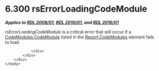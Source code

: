 <html dir="LTR" xmlns:mshelp="http://msdn.microsoft.com/mshelp" xmlns:ddue="http://ddue.schemas.microsoft.com/authoring/2003/5" xmlns:xlink="http://www.w3.org/1999/xlink" xmlns:tool="http://www.microsoft.com/tooltip">
    <head>
        <meta http-equiv="Content-Type" content="text/html; CHARSET=utf-8"></meta>
        <meta name="save" content="history"></meta>
        <title>6.300 rsErrorLoadingCodeModule</title>
        <xml>
            <mshelp:toctitle title="6.300 rsErrorLoadingCodeModule"></mshelp:toctitle>
            <mshelp:rltitle title="[MS-RDL]: rsErrorLoadingCodeModule"></mshelp:rltitle>
            <mshelp:keyword index="A" term="970b610d-ac6f-44f8-9db1-cee2b399f1ec"></mshelp:keyword>
            <mshelp:attr name="DCSext.ContentType" value="open specification"></mshelp:attr>
            <mshelp:attr name="AssetID" value="970b610d-ac6f-44f8-9db1-cee2b399f1ec"></mshelp:attr>
            <mshelp:attr name="TopicType" value="kbRef"></mshelp:attr>
            <mshelp:attr name="DCSext.Title" value="[MS-RDL]: rsErrorLoadingCodeModule" />
        </xml>
    </head>
    <body>
        <div id="header">
            <h1 class="heading">6.300 rsErrorLoadingCodeModule</h1>
        </div>
        <div id="mainSection">
            <div id="mainBody">
                <div id="allHistory" class="saveHistory"></div>
                <div id="sectionSection0" class="section" name="collapseableSection">
                    

<p><b><i>Applies to </i></b><a href="1e855f94-4617-47e4-b89e-0856c6cb420f.htm"><b><i>RDL 2008/01</i></b></a><b><i>,
</i></b><a href="3428e690-a348-4ec7-8a6a-8efb42d2cdee.htm"><b><i>RDL 2010/01</i></b></a><b><i>,
and </i></b><a href="52ce3983-2bfc-4e72-9359-42aaf5fe4509.htm"><b><i>RDL 2016/01</i></b></a></p>

<p><i>rsErrorLoadingCodeModule</i> is a critical error that
will occur if a <a href="b2c8e15f-0c43-47c8-92ec-bb11fa216400.htm">CodeModules.CodeModule</a>
listed in the <a href="0de02d89-8488-4fcc-b691-21b2cefff1ba.htm">Report.CodeModules</a>
element fails to load.</p>


                </div>
            </div>
        </div>
    </body>
</html>